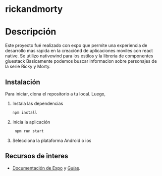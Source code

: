 # rickandmorty

# Descripción

Este proyecto fué realizado con expo que permite una experiencia de desarrollo mas rapida en la creaciónd de aplicaciones moviles con react native. Se utilizo nativewind para los estilos y la libreria de componentes gluestack
Basicamente podemos buscar informacion sobre personajes de la serie Ricky y Morty.


## Instalación
Para iniciar, clona el repositorio a tu local. Luego,

1. Instala las dependencias
   ```bash
   npm install
   ```
2. Inicia la aplicación
   
   ```bash
    npm run start
   ```

3. Selecciona la plataforma Android o ios


## Recursos de interes
- [Documentación de Expo](https://docs.expo.dev/) y [Guías](https://docs.expo.dev/guides).
